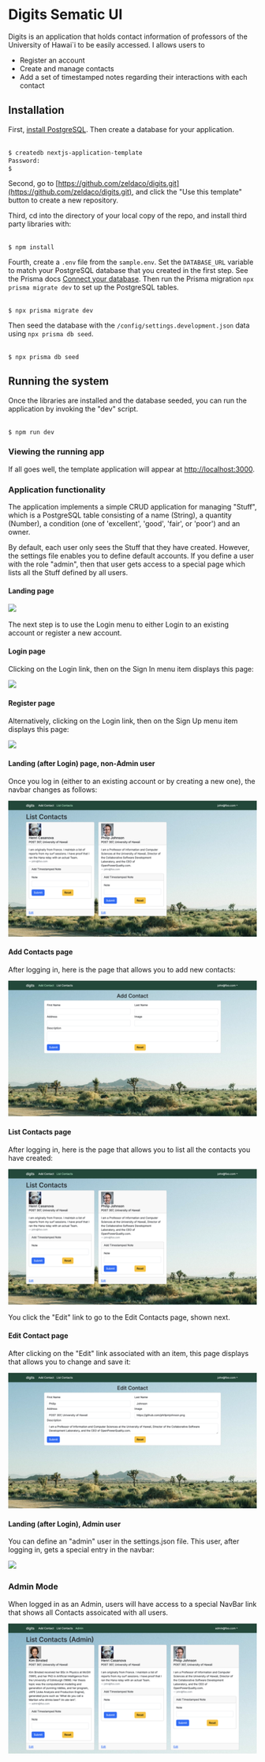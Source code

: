 # Digits Sematic UI

Digits is an application that holds contact information of professors of the University of Hawai`i to be easily accessed.
I allows users to
- Register an account
- Create and manage contacts
- Add a set of timestamped notes regarding their interactions with each contact

## Installation

First, [install PostgreSQL](https://www.postgresql.org/download/). Then create a database for your application.

```

$ createdb nextjs-application-template
Password:
$

```

Second, go to [https://github.com/zeldaco/digits.git](https://github.com/zeldaco/digits.git), and click the "Use this template" button to create a new repository. 

Third, cd into the directory of your local copy of the repo, and install third party libraries with:

```

$ npm install

```

Fourth, create a `.env` file from the `sample.env`. Set the `DATABASE_URL` variable to match your PostgreSQL database that you created in the first step. See the Prisma docs [Connect your database](https://www.prisma.io/docs/getting-started/setup-prisma/add-to-existing-project/relational-databases/connect-your-database-typescript-postgresql). Then run the Prisma migration `npx prisma migrate dev` to set up the PostgreSQL tables.

```

$ npx prisma migrate dev

```

Then seed the database with the `/config/settings.development.json` data using `npx prisma db seed`.

```

$ npx prisma db seed

```

## Running the system

Once the libraries are installed and the database seeded, you can run the application by invoking the "dev" script.

```

$ npm run dev

```

### Viewing the running app

If all goes well, the template application will appear at [http://localhost:3000](http://localhost:3000).

### Application functionality

The application implements a simple CRUD application for managing "Stuff", which is a PostgreSQL table consisting of a name (String), a quantity (Number), a condition (one of 'excellent', 'good', 'fair', or 'poor') and an owner.

By default, each user only sees the Stuff that they have created. However, the settings file enables you to define default accounts. If you define a user with the role "admin", then that user gets access to a special page which lists all the Stuff defined by all users.

#### Landing page

<img src="doc/home.png">

The next step is to use the Login menu to either Login to an existing account or register a new account.

#### Login page

Clicking on the Login link, then on the Sign In menu item displays this page:

<img src="doc/sign-in.png">

#### Register page

Alternatively, clicking on the Login link, then on the Sign Up menu item displays this page:

<img src="doc/login.png">

#### Landing (after Login) page, non-Admin user

Once you log in (either to an existing account or by creating a new one), the navbar changes as follows:

<img src="doc/contacts.png">

#### Add Contacts page

After logging in, here is the page that allows you to add new contacts:

<img src="doc/add-contact.png">

#### List Contacts page

After logging in, here is the page that allows you to list all the contacts you have created:

<img src="doc/contacts.png">

You click the "Edit" link to go to the Edit Contacts page, shown next.

#### Edit Contact page

After clicking on the "Edit" link associated with an item, this page displays that allows you to change and save it:

<img src="doc/edit.png">

#### Landing (after Login), Admin user

You can define an "admin" user in the settings.json file. This user, after logging in, gets a special entry in the navbar:

<img src="doc/admin-contacts.png">

### Admin Mode

When logged in as an Admin, users will have access to a special NavBar link that shows all Contacts assoicated with all users.

<img src="doc/admin.png">

